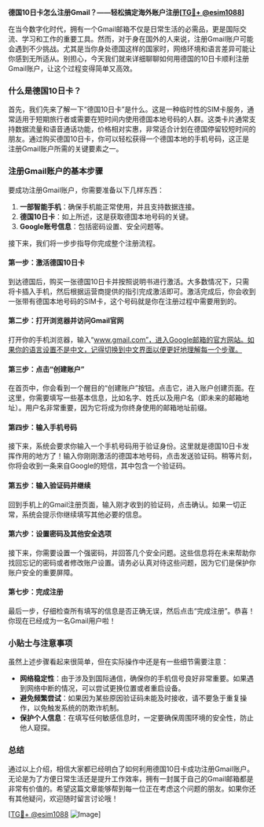 **德国10日卡怎么注册Gmail？——轻松搞定海外账户注册[[TG💪+ @esim1088](https://t.me/s/esim1088)]**

在当今数字化时代，拥有一个Gmail邮箱不仅是日常生活的必需品，更是国际交流、学习和工作的重要工具。然而，对于身在国外的人来说，注册Gmail账户可能会遇到不少挑战。尤其是当你身处德国这样的国家时，网络环境和语言差异可能让你感到无所适从。别担心，今天我们就来详细聊聊如何用德国的10日卡顺利注册Gmail账户，让这个过程变得简单又高效。

### 什么是德国10日卡？

首先，我们先来了解一下“德国10日卡”是什么。这是一种临时性的SIM卡服务，通常适用于短期旅行者或需要在短时间内使用德国本地号码的人群。这类卡片通常支持数据流量和语音通话功能，价格相对实惠，非常适合计划在德国停留较短时间的朋友。通过购买德国10日卡，你可以轻松获得一个德国本地的手机号码，这正是注册Gmail账户所需的关键要素之一。

### 注册Gmail账户的基本步骤

要成功注册Gmail账户，你需要准备以下几样东西：

1. **一部智能手机**：确保手机能正常使用，并且支持数据连接。
2. **德国10日卡**：如上所述，这是获取德国本地号码的关键。
3. **Google账号信息**：包括密码设置、安全问题等。

接下来，我们将一步步指导你完成整个注册流程。

#### 第一步：激活德国10日卡

到达德国后，购买一张德国10日卡并按照说明书进行激活。大多数情况下，只需将卡插入手机，然后根据运营商提供的指引完成激活即可。激活完成后，你会收到一张带有德国本地号码的SIM卡，这个号码就是你在注册过程中需要用到的。

#### 第二步：打开浏览器并访问Gmail官网

打开你的手机浏览器，输入“www.gmail.com”，进入Google邮箱的官方网站。如果你的语言设置不是中文，记得切换到中文界面以便更好地理解每一个步骤。

#### 第三步：点击“创建账户”

在首页中，你会看到一个醒目的“创建账户”按钮。点击它，进入账户创建页面。在这里，你需要填写一些基本信息，比如名字、姓氏以及用户名（即未来的邮箱地址）。用户名非常重要，因为它将成为你终身使用的邮箱地址前缀。

#### 第四步：输入手机号码

接下来，系统会要求你输入一个手机号码用于验证身份。这里就是德国10日卡发挥作用的地方了！输入你刚刚激活的德国本地号码，点击发送验证码。稍等片刻，你将会收到一条来自Google的短信，其中包含一个验证码。

#### 第五步：输入验证码并继续

回到手机上的Gmail注册页面，输入刚才收到的验证码，点击确认。如果一切正常，系统会提示你继续填写其他必要的信息。

#### 第六步：设置密码及其他安全选项

接下来，你需要设置一个强密码，并回答几个安全问题。这些信息将在未来帮助你找回忘记的密码或者修改账户设置。请务必认真对待这些问题，因为它们是保护你账户安全的重要屏障。

#### 第七步：完成注册

最后一步，仔细检查所有填写的信息是否正确无误，然后点击“完成注册”。恭喜！你现在已经成为一名Gmail用户啦！

### 小贴士与注意事项

虽然上述步骤看起来很简单，但在实际操作中还是有一些细节需要注意：

- **网络稳定性**：由于涉及到国际通信，确保你的手机信号良好非常重要。如果遇到网络中断的情况，可以尝试更换位置或者重启设备。
- **避免频繁尝试**：如果因为某些原因验证码未能及时接收，请不要急于重复操作，以免触发系统的防欺诈机制。
- **保护个人信息**：在填写任何敏感信息时，一定要确保周围环境的安全性，防止他人窥探。

### 总结

通过以上介绍，相信大家都已经明白了如何利用德国10日卡成功注册Gmail账户。无论是为了方便日常生活还是提升工作效率，拥有一封属于自己的Gmail邮箱都是非常有价值的。希望这篇文章能够帮到每一位正在考虑这个问题的朋友。如果你还有其他疑问，欢迎随时留言讨论哦！

[[TG💪+ @esim1088](https://t.me/s/esim1088) ![Image](https://i.postimg.cc/4NQfJmqS/Snipaste-2025-05-13-00-14-12.png)]